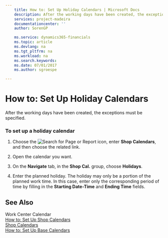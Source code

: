 ```yaml
---
    title: How to: Set Up Holiday Calendars | Microsoft Docs
    description: After the working days have been created, the exceptions must be specified.
    services: project-madeira
    documentationcenter: ''
    author: SorenGP

    ms.service: dynamics365-financials
    ms.topic: article
    ms.devlang: na
    ms.tgt_pltfrm: na
    ms.workload: na
    ms.search.keywords:
    ms.date: 07/01/2017
    ms.author: sgroespe

---
```

# How to: Set Up Holiday Calendars
After the working days have been created, the exceptions must be specified.  
  
### To set up a holiday calendar  
  
1.  Choose the ![Search for Page or Report](media/ui-search/search_small.png "Search for Page or Report icon") icon, enter **Shop Calendars**, and then choose the related link.  
  
2.  Open the calendar you want.  
  
3.  On the **Navigate** tab, in the **Shop Cal.** group, choose **Holidays**.  
  
4.  Enter the planned holiday. The holiday may only be a portion of the planned work time. In this case, enter only the corresponding period of time by filling in the **Starting Date-Time** and **Ending Time** fields.  
  
## See Also  
 Work Center Calendar   
 [How to: Set Up Shop Calendars](../how-to-set-up-shop-calendars.md)   
 [Shop Calendars](../shop-calendars.md)   
 [How to: Set Up Base Calendars](../how-to-set-up-base-calendars.md)